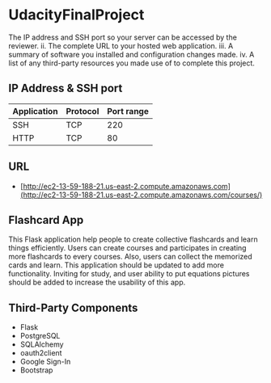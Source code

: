 # UdacityFinalProject

The IP address and SSH port so your server can be accessed by the reviewer.
ii. The complete URL to your hosted web application.
iii. A summary of software you installed and configuration changes made.
iv. A list of any third-party resources you made use of to complete this project.

## IP Address & SSH port
| Application | Protocol | Port range
| ------------|----------|-------
| SSH         | TCP      | 220
| HTTP        | TCP      | 80

## URL
- [http://ec2-13-59-188-21.us-east-2.compute.amazonaws.com](http://ec2-13-59-188-21.us-east-2.compute.amazonaws.com/courses/)

## Flashcard App
This Flask application help people to create collective flashcards and learn things efficiently. Users can create courses and participates in creating more flashcards to every courses. Also, users can collect the memorized cards and learn. This application should be updated to add more functionality. Inviting for study, and user ability to put equations pictures should be added to increase the usability of this app.

## Third-Party Components
- Flask
- PostgreSQL
- SQLAlchemy
- oauth2client
- Google Sign-In
- Bootstrap
